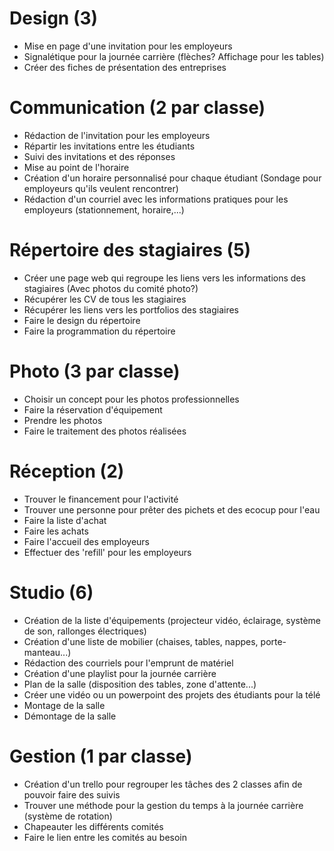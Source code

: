 # Design  (3)
* Mise en page d'une invitation pour les employeurs
* Signalétique pour la journée carrière (flèches? Affichage pour les tables)
* Créer des fiches de présentation des entreprises

# Communication (2 par classe)
* Rédaction de l'invitation pour les employeurs
* Répartir les invitations entre les étudiants
* Suivi des invitations et des réponses
* Mise au point de l'horaire
* Création d'un horaire personnalisé pour chaque étudiant (Sondage pour employeurs qu'ils veulent rencontrer)
* Rédaction d'un courriel avec les informations pratiques pour les employeurs (stationnement, horaire,...)

# Répertoire des stagiaires (5)
* Créer une page web qui regroupe les liens vers les informations des stagiaires (Avec photos du comité photo?)
* Récupérer les CV de tous les stagiaires
* Récupérer les liens vers les portfolios des stagiaires
* Faire le design du répertoire
* Faire la programmation du répertoire

# Photo  (3 par classe)
* Choisir un concept pour les photos professionnelles
* Faire la réservation d'équipement
* Prendre les photos
* Faire le traitement des photos réalisées

# Réception  (2)
* Trouver le financement pour l'activité
* Trouver une personne pour prêter des pichets et des ecocup pour l'eau
* Faire la liste d'achat
* Faire les achats
* Faire l'accueil des employeurs
* Effectuer des 'refill' pour les employeurs

# Studio (6)
* Création de la liste d'équipements (projecteur vidéo, éclairage, système de son, rallonges électriques)
* Création d'une liste de mobilier (chaises, tables, nappes, porte-manteau...)
* Rédaction des courriels pour l'emprunt de matériel
* Création d'une playlist pour la journée carrière
* Plan de la salle (disposition des tables, zone d'attente...)
* Créer une vidéo ou un powerpoint des projets des étudiants pour la télé
* Montage de la salle
* Démontage de la salle

# Gestion (1 par classe)
* Création d'un trello pour regrouper les tâches des 2 classes afin de pouvoir faire des suivis
* Trouver une méthode pour la gestion du temps à la journée carrière (système de rotation)
* Chapeauter les différents comités
* Faire le lien entre les comités au besoin
